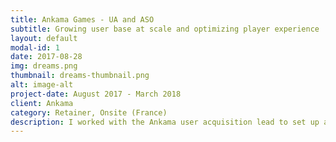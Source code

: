 ```yaml
---
title: Ankama Games - UA and ASO
subtitle: Growing user base at scale and optimizing player experience
layout: default
modal-id: 1
date: 2017-08-28
img: dreams.png
thumbnail: dreams-thumbnail.png
alt: image-alt
project-date: August 2017 - March 2018
client: Ankama
category: Retainer, Onsite (France)
description: I worked with the Ankama user acquisition lead to set up and run UA campaigns across various channels. My product vision also led me to advise the development teams in optimizing their games' UX and monetisation. Ankama is a broad transmedia publisher, whose IPs span supports as varied as PC games, animated TV shows, comic books, and board games and merchandising.
---
```

